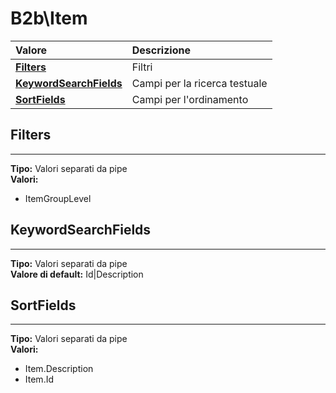 # B2b\Item

| Valore| Descrizione |
| :--- | :--- |
| [**Filters**](b2bitem.md#filters) | Filtri |
| [**KeywordSearchFields**](b2bitem.md#keywordsearchfields) | Campi per la ricerca testuale |
| [**SortFields**](b2bitem.md#sortfields) | Campi per l'ordinamento |

## Filters 
-----
**Tipo:** Valori separati da pipe	 
**Valori:**

* ItemGroupLevel

## KeywordSearchFields 
-----
**Tipo:** Valori separati da pipe	 
**Valore di default:** Id&#124;Description	 

## SortFields 
-----
**Tipo:** Valori separati da pipe	 
**Valori:**

* Item.Description
* Item.Id





